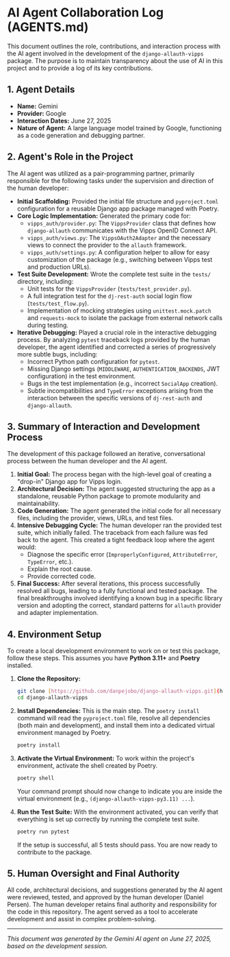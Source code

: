 # AI Agent Collaboration Log (AGENTS.md)

This document outlines the role, contributions, and interaction process with the AI agent involved in the development of the `django-allauth-vipps` package. The purpose is to maintain transparency about the use of AI in this project and to provide a log of its key contributions.

## 1. Agent Details

* **Name:** Gemini
* **Provider:** Google
* **Interaction Dates:** June 27, 2025
* **Nature of Agent:** A large language model trained by Google, functioning as a code generation and debugging partner.

## 2. Agent's Role in the Project

The AI agent was utilized as a pair-programming partner, primarily responsible for the following tasks under the supervision and direction of the human developer:

* **Initial Scaffolding:** Provided the initial file structure and `pyproject.toml` configuration for a reusable Django app package managed with Poetry.
* **Core Logic Implementation:** Generated the primary code for:
    * `vipps_auth/provider.py`: The `VippsProvider` class that defines how `django-allauth` communicates with the Vipps OpenID Connect API.
    * `vipps_auth/views.py`: The `VippsOAuth2Adapter` and the necessary views to connect the provider to the `allauth` framework.
    * `vipps_auth/settings.py`: A configuration helper to allow for easy customization of the package (e.g., switching between Vipps test and production URLs).
* **Test Suite Development:** Wrote the complete test suite in the `tests/` directory, including:
    * Unit tests for the `VippsProvider` (`tests/test_provider.py`).
    * A full integration test for the `dj-rest-auth` social login flow (`tests/test_flow.py`).
    * Implementation of mocking strategies using `unittest.mock.patch` and `requests-mock` to isolate the package from external network calls during testing.
* **Iterative Debugging:** Played a crucial role in the interactive debugging process. By analyzing `pytest` traceback logs provided by the human developer, the agent identified and corrected a series of progressively more subtle bugs, including:
    * Incorrect Python path configuration for `pytest`.
    * Missing Django settings (`MIDDLEWARE`, `AUTHENTICATION_BACKENDS`, JWT configuration) in the test environment.
    * Bugs in the test implementation (e.g., incorrect `SocialApp` creation).
    * Subtle incompatibilities and `TypeError` exceptions arising from the interaction between the specific versions of `dj-rest-auth` and `django-allauth`.

## 3. Summary of Interaction and Development Process

The development of this package followed an iterative, conversational process between the human developer and the AI agent.

1.  **Initial Goal:** The process began with the high-level goal of creating a "drop-in" Django app for Vipps login.
2.  **Architectural Decision:** The agent suggested structuring the app as a standalone, reusable Python package to promote modularity and maintainability.
3.  **Code Generation:** The agent generated the initial code for all necessary files, including the provider, views, URLs, and test files.
4.  **Intensive Debugging Cycle:** The human developer ran the provided test suite, which initially failed. The traceback from each failure was fed back to the agent. This created a tight feedback loop where the agent would:
    * Diagnose the specific error (`ImproperlyConfigured`, `AttributeError`, `TypeError`, etc.).
    * Explain the root cause.
    * Provide corrected code.
5.  **Final Success:** After several iterations, this process successfully resolved all bugs, leading to a fully functional and tested package. The final breakthroughs involved identifying a known bug in a specific library version and adopting the correct, standard patterns for `allauth` provider and adapter implementation.

## 4. Environment Setup

To create a local development environment to work on or test this package, follow these steps. This assumes you have **Python 3.11+** and **Poetry** installed.

1.  **Clone the Repository:**
    ```bash
    git clone [https://github.com/danpejobo/django-allauth-vipps.git](https://github.com/danpejobo/django-allauth-vipps.git)
    cd django-allauth-vipps
    ```

2.  **Install Dependencies:**
    This is the main step. The `poetry install` command will read the `pyproject.toml` file, resolve all dependencies (both main and development), and install them into a dedicated virtual environment managed by Poetry.
    ```bash
    poetry install
    ```

3.  **Activate the Virtual Environment:**
    To work within the project's environment, activate the shell created by Poetry.
    ```bash
    poetry shell
    ```
    Your command prompt should now change to indicate you are inside the virtual environment (e.g., `(django-allauth-vipps-py3.11) ...`).

4.  **Run the Test Suite:**
    With the environment activated, you can verify that everything is set up correctly by running the complete test suite.
    ```bash
    poetry run pytest
    ```
    If the setup is successful, all 5 tests should pass. You are now ready to contribute to the package.

## 5. Human Oversight and Final Authority

All code, architectural decisions, and suggestions generated by the AI agent were reviewed, tested, and approved by the human developer (Daniel Persen). The human developer retains final authority and responsibility for the code in this repository. The agent served as a tool to accelerate development and assist in complex problem-solving.

---
*This document was generated by the Gemini AI agent on June 27, 2025, based on the development session.*